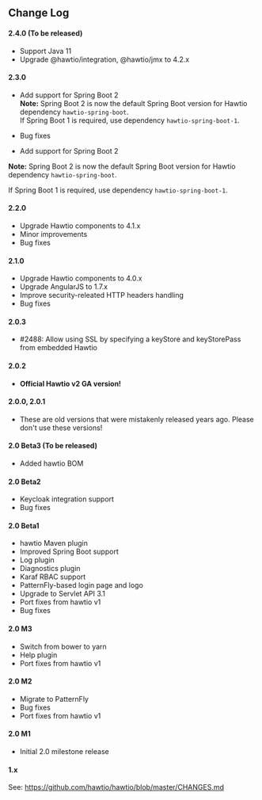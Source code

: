 ## Change Log

#### 2.4.0 (To be released)

* Support Java 11
* Upgrade @hawtio/integration, @hawtio/jmx to 4.2.x

#### 2.3.0

* Add support for Spring Boot 2  
  **Note:** Spring Boot 2 is now the default Spring Boot version for Hawtio dependency `hawtio-spring-boot`.  
  If Spring Boot 1 is required, use dependency `hawtio-spring-boot-1`.
* Bug fixes

* Add support for Spring Boot 2

**Note:** Spring Boot 2 is now the default Spring Boot version for Hawtio dependency `hawtio-spring-boot`.

If Spring Boot 1 is required, use dependency `hawtio-spring-boot-1`.

#### 2.2.0

* Upgrade Hawtio components to 4.1.x
* Minor improvements
* Bug fixes

#### 2.1.0

* Upgrade Hawtio components to 4.0.x
* Upgrade AngularJS to 1.7.x
* Improve security-releated HTTP headers handling
* Bug fixes

#### 2.0.3

- #2488: Allow using SSL by specifying a keyStore and keyStorePass from embedded Hawtio

#### 2.0.2

* **Official Hawtio v2 GA version!**

#### 2.0.0, 2.0.1

* These are old versions that were mistakenly released years ago. Please don't use these versions!

#### 2.0 Beta3 (To be released)

* Added hawtio BOM

#### 2.0 Beta2

* Keycloak integration support
* Bug fixes

#### 2.0 Beta1

* hawtio Maven plugin
* Improved Spring Boot support
* Log plugin
* Diagnostics plugin
* Karaf RBAC support
* PatternFly-based login page and logo
* Upgrade to Servlet API 3.1
* Port fixes from hawtio v1
* Bug fixes

#### 2.0 M3

* Switch from bower to yarn
* Help plugin
* Port fixes from hawtio v1

#### 2.0 M2

* Migrate to PatternFly
* Bug fixes
* Port fixes from hawtio v1

#### 2.0 M1

* Initial 2.0 milestone release

#### 1.x

See: https://github.com/hawtio/hawtio/blob/master/CHANGES.md
